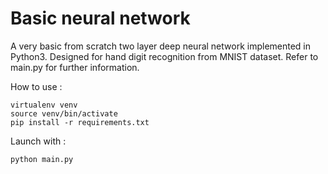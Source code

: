 <h1>Basic neural network</h1>

A very basic from scratch two layer deep neural network implemented in Python3.
Designed for hand digit recognition from MNIST dataset.
Refer to main.py for further information.

How to use :
```
virtualenv venv
source venv/bin/activate
pip install -r requirements.txt
```

Launch with :
```
python main.py
```
